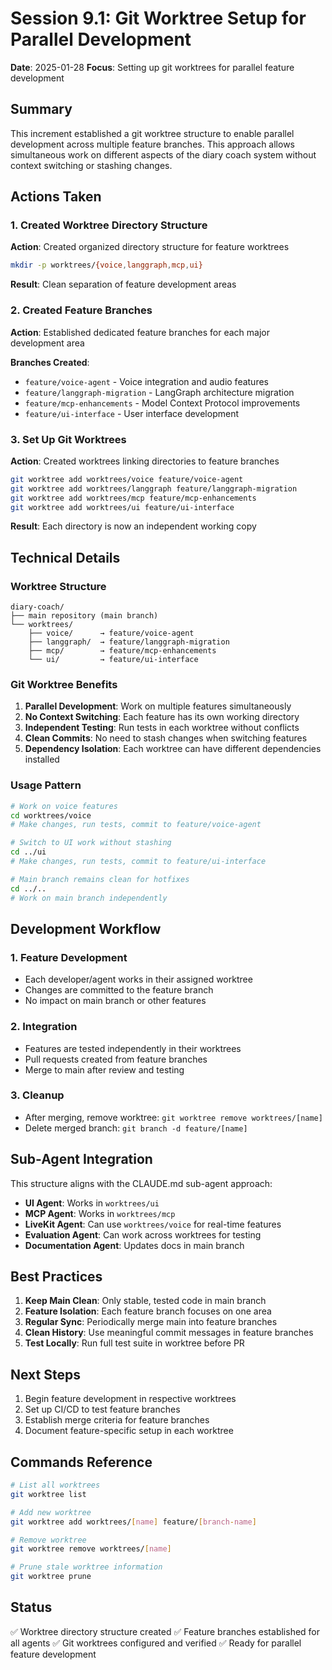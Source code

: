 # Session 9.1: Git Worktree Setup for Parallel Development

**Date**: 2025-01-28
**Focus**: Setting up git worktrees for parallel feature development

## Summary

This increment established a git worktree structure to enable parallel development across multiple feature branches. This approach allows simultaneous work on different aspects of the diary coach system without context switching or stashing changes.

## Actions Taken

### 1. Created Worktree Directory Structure

**Action**: Created organized directory structure for feature worktrees
```bash
mkdir -p worktrees/{voice,langgraph,mcp,ui}
```

**Result**: Clean separation of feature development areas

### 2. Created Feature Branches

**Action**: Established dedicated feature branches for each major development area

**Branches Created**:
- `feature/voice-agent` - Voice integration and audio features
- `feature/langgraph-migration` - LangGraph architecture migration
- `feature/mcp-enhancements` - Model Context Protocol improvements
- `feature/ui-interface` - User interface development

### 3. Set Up Git Worktrees

**Action**: Created worktrees linking directories to feature branches
```bash
git worktree add worktrees/voice feature/voice-agent
git worktree add worktrees/langgraph feature/langgraph-migration
git worktree add worktrees/mcp feature/mcp-enhancements
git worktree add worktrees/ui feature/ui-interface
```

**Result**: Each directory is now an independent working copy

## Technical Details

### Worktree Structure
```
diary-coach/
├── main repository (main branch)
└── worktrees/
    ├── voice/      → feature/voice-agent
    ├── langgraph/  → feature/langgraph-migration
    ├── mcp/        → feature/mcp-enhancements
    └── ui/         → feature/ui-interface
```

### Git Worktree Benefits

1. **Parallel Development**: Work on multiple features simultaneously
2. **No Context Switching**: Each feature has its own working directory
3. **Independent Testing**: Run tests in each worktree without conflicts
4. **Clean Commits**: No need to stash changes when switching features
5. **Dependency Isolation**: Each worktree can have different dependencies installed

### Usage Pattern

```bash
# Work on voice features
cd worktrees/voice
# Make changes, run tests, commit to feature/voice-agent

# Switch to UI work without stashing
cd ../ui
# Make changes, run tests, commit to feature/ui-interface

# Main branch remains clean for hotfixes
cd ../..
# Work on main branch independently
```

## Development Workflow

### 1. Feature Development
- Each developer/agent works in their assigned worktree
- Changes are committed to the feature branch
- No impact on main branch or other features

### 2. Integration
- Features are tested independently in their worktrees
- Pull requests created from feature branches
- Merge to main after review and testing

### 3. Cleanup
- After merging, remove worktree: `git worktree remove worktrees/[name]`
- Delete merged branch: `git branch -d feature/[name]`

## Sub-Agent Integration

This structure aligns with the CLAUDE.md sub-agent approach:

- **UI Agent**: Works in `worktrees/ui`
- **MCP Agent**: Works in `worktrees/mcp`
- **LiveKit Agent**: Can use `worktrees/voice` for real-time features
- **Evaluation Agent**: Can work across worktrees for testing
- **Documentation Agent**: Updates docs in main branch

## Best Practices

1. **Keep Main Clean**: Only stable, tested code in main branch
2. **Feature Isolation**: Each feature branch focuses on one area
3. **Regular Sync**: Periodically merge main into feature branches
4. **Clean History**: Use meaningful commit messages in feature branches
5. **Test Locally**: Run full test suite in worktree before PR

## Next Steps

1. Begin feature development in respective worktrees
2. Set up CI/CD to test feature branches
3. Establish merge criteria for feature branches
4. Document feature-specific setup in each worktree

## Commands Reference

```bash
# List all worktrees
git worktree list

# Add new worktree
git worktree add worktrees/[name] feature/[branch-name]

# Remove worktree
git worktree remove worktrees/[name]

# Prune stale worktree information
git worktree prune
```

## Status

✅ Worktree directory structure created
✅ Feature branches established for all agents
✅ Git worktrees configured and verified
✅ Ready for parallel feature development